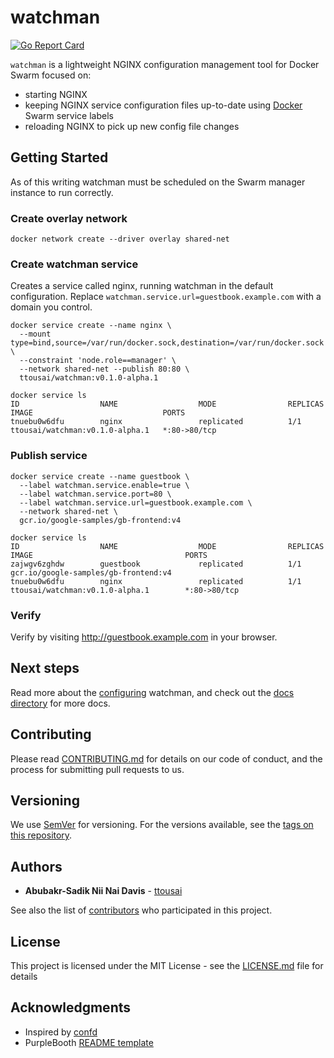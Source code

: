 # watchman
[![Go Report Card](https://goreportcard.com/badge/github.com/ttousai/watchman)](https://goreportcard.com/report/github.com/ttousai/watchman)

`watchman` is a lightweight NGINX configuration management tool for Docker Swarm
focused on:

* starting NGINX
* keeping NGINX service configuration files up-to-date using [Docker](https://docs.docker.com/)
  Swarm service labels
* reloading NGINX to pick up new config file changes


## Getting Started

As of this writing watchman must be scheduled on the Swarm manager instance
to run correctly.

### Create overlay network
```
docker network create --driver overlay shared-net
```

### Create watchman service
Creates a service called nginx, running watchman in the default configuration.
Replace `watchman.service.url=guestbook.example.com` with a domain you control.

```
docker service create --name nginx \
  --mount type=bind,source=/var/run/docker.sock,destination=/var/run/docker.sock \
  --constraint 'node.role==manager' \
  --network shared-net --publish 80:80 \
  ttousai/watchman:v0.1.0-alpha.1

docker service ls
ID                  NAME                  MODE                REPLICAS            IMAGE                             PORTS
tnuebu0w6dfu        nginx                 replicated          1/1                 ttousai/watchman:v0.1.0-alpha.1   *:80->80/tcp
```

### Publish service
```
docker service create --name guestbook \
  --label watchman.service.enable=true \
  --label watchman.service.port=80 \
  --label watchman.service.url=guestbook.example.com \
  --network shared-net \
  gcr.io/google-samples/gb-frontend:v4

docker service ls                                                                                                                     
ID                  NAME                  MODE                REPLICAS            IMAGE                                  PORTS                                                     
zajwgv6zghdw        guestbook             replicated          1/1                 gcr.io/google-samples/gb-frontend:v4                                                             
tnuebu0w6dfu        nginx                 replicated          1/1                 ttousai/watchman:v0.1.0-alpha.1        *:80->80/tcp 
```

### Verify
Verify by visiting http://guestbook.example.com in your browser.

## Next steps
Read more about the [configuring](docs/configuration-guide.md) watchman,
and check out the [docs directory](docs) for more docs.

## Contributing
Please read [CONTRIBUTING.md](docs/contributing.md) for details on our code of conduct,
and the process for submitting pull requests to us.

## Versioning
We use [SemVer](http://semver.org/) for versioning. For the versions available,
see the [tags on this repository](https://github.com/ttousai/watchman/tags). 

## Authors
* **Abubakr-Sadik Nii Nai Davis** - [ttousai](https://github.com/ttousai)

See also the list of [contributors](https://github.com/ttousai/watchman/contributors)
who participated in this project.

## License
This project is licensed under the MIT License - see the [LICENSE.md](LICENSE.md) file
for details

## Acknowledgments
* Inspired by [confd](https://github.com/kelseyhightower/confd)
* PurpleBooth [README template](https://gist.github.com/PurpleBooth/109311bb0361f32d87a2)
